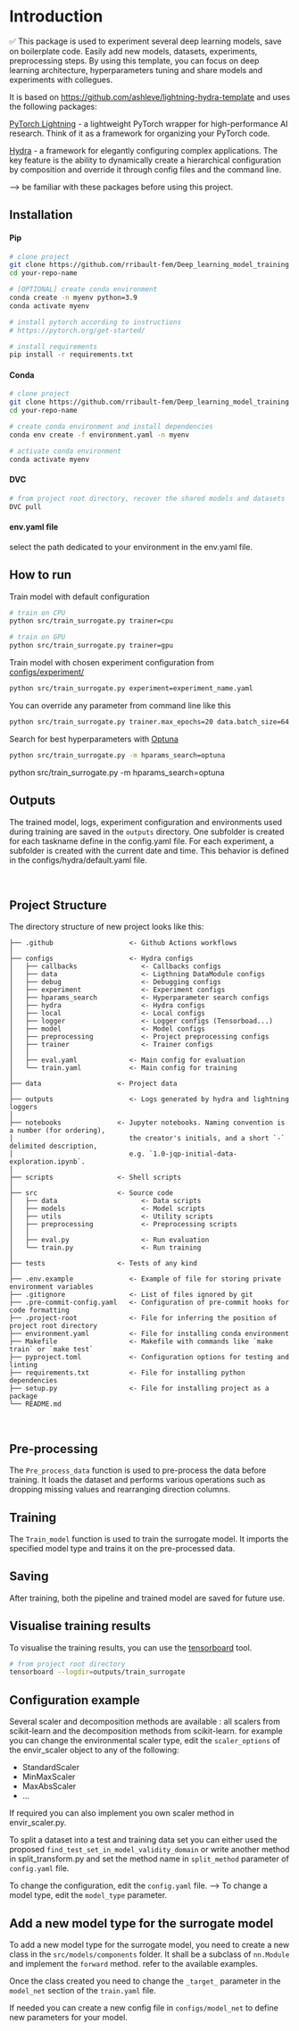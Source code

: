 # Introduction

✅ This package is used to experiment several deep learning models, save on boilerplate code.
Easily add new models, datasets, experiments, preprocessing steps.
By using this template, you can focus on deep learning architecture, hyperparameters tuning and share models and experiments with collegues.

It is based on https://github.com/ashleve/lightning-hydra-template and uses the following packages:

[PyTorch Lightning](https://github.com/PyTorchLightning/pytorch-lightning) - a lightweight PyTorch wrapper for high-performance AI research. Think of it as a framework for organizing your PyTorch code.

[Hydra](https://github.com/facebookresearch/hydra) - a framework for elegantly configuring complex applications. The key feature is the ability to dynamically create a hierarchical configuration by composition and override it through config files and the command line.

--> be familiar with these packages before using this project.


## Installation

#### Pip

```bash
# clone project
git clone https://github.com/rribault-fem/Deep_learning_model_training
cd your-repo-name

# [OPTIONAL] create conda environment
conda create -n myenv python=3.9
conda activate myenv

# install pytorch according to instructions
# https://pytorch.org/get-started/

# install requirements
pip install -r requirements.txt
```
#### Conda

```bash
# clone project
git clone https://github.com/rribault-fem/Deep_learning_model_training
cd your-repo-name

# create conda environment and install dependencies
conda env create -f environment.yaml -n myenv

# activate conda environment
conda activate myenv
```

#### DVC

```bash
# from project root directory, recover the shared models and datasets
DVC pull
```

#### env.yaml file

select the path dedicated to your environment in the env.yaml file.

## How to run

Train model with default configuration

```bash
# train on CPU
python src/train_surrogate.py trainer=cpu

# train on GPU
python src/train_surrogate.py trainer=gpu
```

Train model with chosen experiment configuration from [configs/experiment/](configs/experiment/)

```bash
python src/train_surrogate.py experiment=experiment_name.yaml
```

You can override any parameter from command line like this

```bash
python src/train_surrogate.py trainer.max_epochs=20 data.batch_size=64
```

Search for best hyperparameters with [Optuna](https://optuna.org/)

```bash
python src/train_surrogate.py -m hparams_search=optuna
```
python src/train_surrogate.py -m hparams_search=optuna

## Outputs

The trained model, logs, experiment configuration and environments used during training are saved in the `outputs` directory.
One subfolder is created for each taskname define in the config.yaml file.
For each experiment, a subfolder is created with the current date and time.
This behavior is defined in the configs/hydra/default.yaml file.

<br>

## Project Structure

The directory structure of new project looks like this:

```
├── .github                   <- Github Actions workflows
│
├── configs                   <- Hydra configs
│   ├── callbacks                <- Callbacks configs
│   ├── data                     <- Ligthning DataModule configs
│   ├── debug                    <- Debugging configs
│   ├── experiment               <- Experiment configs
│   ├── hparams_search           <- Hyperparameter search configs
│   ├── hydra                    <- Hydra configs
│   ├── local                    <- Local configs
│   ├── logger                   <- Logger configs (Tensorboad...)
│   ├── model                    <- Model configs
│   ├── preprocessing            <- Project preprocessing configs
│   ├── trainer                  <- Trainer configs
│   │
│   ├── eval.yaml             <- Main config for evaluation
│   └── train.yaml            <- Main config for training
│
├── data                   <- Project data
│
├── outputs                   <- Logs generated by hydra and lightning loggers
│
├── notebooks              <- Jupyter notebooks. Naming convention is a number (for ordering),
│                             the creator's initials, and a short `-` delimited description,
│                             e.g. `1.0-jqp-initial-data-exploration.ipynb`.
│
├── scripts                <- Shell scripts
│
├── src                    <- Source code
│   ├── data                     <- Data scripts
│   ├── models                   <- Model scripts
│   ├── utils                    <- Utility scripts
│   ├── preprocessing            <- Preprocessing scripts
│   │
│   ├── eval.py                  <- Run evaluation
│   └── train.py                 <- Run training
│
├── tests                  <- Tests of any kind
│
├── .env.example              <- Example of file for storing private environment variables
├── .gitignore                <- List of files ignored by git
├── .pre-commit-config.yaml   <- Configuration of pre-commit hooks for code formatting
├── .project-root             <- File for inferring the position of project root directory
├── environment.yaml          <- File for installing conda environment
├── Makefile                  <- Makefile with commands like `make train` or `make test`
├── pyproject.toml            <- Configuration options for testing and linting
├── requirements.txt          <- File for installing python dependencies
├── setup.py                  <- File for installing project as a package
└── README.md
```
<br>

## Pre-processing

The `Pre_process_data` function is used to pre-process the data before training.
It loads the dataset and performs various operations such as dropping missing values and rearranging direction columns.

## Training

The `Train_model` function is used to train the surrogate model. It imports the specified model type and trains it on the pre-processed data.

## Saving

After training, both the pipeline and trained model are saved for future use.

## Visualise training results

To visualise the training results, you can use the [tensorboard](https://www.tensorflow.org/tensorboard) tool.

```bash
# from project root directory
tensorboard --logdir=outputs/train_surrogate

```

## Configuration example
Several scaler and decomposition methods are available : all scalers from scikit-learn and the decomposition methods from scikit-learn. 
for example you can change the environmental scaler type, edit the `scaler_options` of the envir_scaler object to any of the following:
- StandardScaler
- MinMaxScaler
- MaxAbsScaler
- ...

If required you can also implement you own scaler method in envir_scaler.py.

To split a dataset into a test and training data set you can either used the proposed `find_test_set_in_model_validity_domain` or write another method in split_transform.py and set the method name in `split_method` parameter of `config.yaml` file.

To change the configuration, edit the `config.yaml` file.
--> To change a model type, edit the `model_type` parameter.

## Add a new model type for the surrogate model
To add a new model type for the surrogate model, you need to create a new class in the `src/models/components` folder.
It shall be a subclass of `nn.Module` and implement the `forward` method.
refer to the available examples.

Once the class created you need to change the `_target_` parameter in the `model_net` section of the `train.yaml` file.

If needed you can create a new config file in `configs/model_net` to define new parameters for your model.
